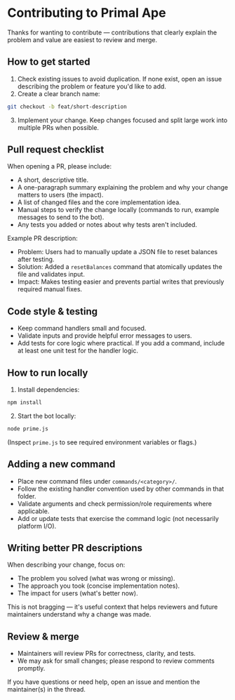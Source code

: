 # Contributing to Primal Ape

Thanks for wanting to contribute — contributions that clearly explain the problem and value are easiest to review and merge.

## How to get started

1. Check existing issues to avoid duplication. If none exist, open an issue describing the problem or feature you'd like to add.
2. Create a clear branch name:

```bash
git checkout -b feat/short-description
```

3. Implement your change. Keep changes focused and split large work into multiple PRs when possible.

## Pull request checklist

When opening a PR, please include:

- A short, descriptive title.
- A one-paragraph summary explaining the problem and why your change matters to users (the impact).
- A list of changed files and the core implementation idea.
- Manual steps to verify the change locally (commands to run, example messages to send to the bot).
- Any tests you added or notes about why tests aren't included.

Example PR description:

- Problem: Users had to manually update a JSON file to reset balances after testing.
- Solution: Added a `resetBalances` command that atomically updates the file and validates input.
- Impact: Makes testing easier and prevents partial writes that previously required manual fixes.

## Code style & testing

- Keep command handlers small and focused.
- Validate inputs and provide helpful error messages to users.
- Add tests for core logic where practical. If you add a command, include at least one unit test for the handler logic.

## How to run locally

1. Install dependencies:

```cmd
npm install
```

2. Start the bot locally:

```cmd
node prime.js
```

(Inspect `prime.js` to see required environment variables or flags.)

## Adding a new command

- Place new command files under `commands/<category>/`.
- Follow the existing handler convention used by other commands in that folder.
- Validate arguments and check permission/role requirements where applicable.
- Add or update tests that exercise the command logic (not necessarily platform I/O).

## Writing better PR descriptions

When describing your change, focus on:

- The problem you solved (what was wrong or missing).
- The approach you took (concise implementation notes).
- The impact for users (what's better now).

This is not bragging — it's useful context that helps reviewers and future maintainers understand why a change was made.

## Review & merge

- Maintainers will review PRs for correctness, clarity, and tests.
- We may ask for small changes; please respond to review comments promptly.

If you have questions or need help, open an issue and mention the maintainer(s) in the thread.
